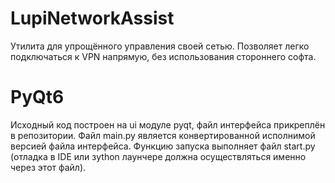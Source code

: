 # LupiNetworkAssist
Утилита для упрощённого управления своей сетью. Позволяет легко подключаться к VPN напрямую, без использования стороннего софта.

# PyQt6
Исходный код построен на ui модуле pyqt, файл интерфейса прикреплён в репозитории.
Файл main.py является конвертированной исполнимой версией файла интерфейса.
Функцию запуска выполняет файл start.py (отладка в IDE или зython лаунчере должна осуществляться именно через этот файл).
